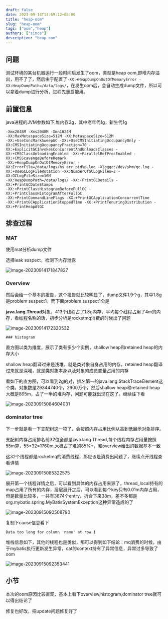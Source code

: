 ```yaml
---
draft: false
date: 2023-09-14T14:59:12+08:00
title: "heap-oom"
slug: "heap-oom" 
tags: ["oom","heap"]
authors: ["since"]
description: "heap oom"
---
```


## 问题

测试环境的某台机器运行一段时间后发生了oom，类型是heap oom,即堆内存溢出，用不了了，然后由于配置了`-XX:+HeapDumpOnOutOfMemoryError -XX:HeapDumpPath=/data/logs/`，在发生oom后，会自动生成dump文件，所以可以拿着dump进行分析，进程先重启能用。



## 前置信息

java进程的JVM参数如下,堆内存2g，其中老年代1g，新生代1g

```
-Xmx2048M -Xms2048M -Xmn1024M 
-XX:MaxMetaspaceSize=512M -XX:MetaspaceSize=512M 
-XX:+UseConcMarkSweepGC -XX:+UseCMSInitiatingOccupancyOnly -XX:CMSInitiatingOccupancyFraction=70 -XX:+ExplicitGCInvokesConcurrentAndUnloadsClasses -XX:+CMSClassUnloadingEnabled -XX:+ParallelRefProcEnabled -XX:+CMSScavengeBeforeRemark 
-XX:+HeapDumpOnOutOfMemoryError -XX:ErrorFile=/data/logs/hs_err_pid%p.log -Xloggc:/dev/shm/gc.log -XX:+UseGCLogFileRotation -XX:NumberOfGCLogFiles=2 -XX:GCLogFileSize=16M 
-XX:HeapDumpPath=/data/logs/ -XX:+PrintGCDetails -XX:+PrintGCDateStamps 
-XX:+PrintClassHistogramBeforeFullGC -XX:+PrintClassHistogramAfterFullGC 
-XX:+PrintCommandLineFlags -XX:+PrintGCApplicationConcurrentTime 
-XX:+PrintGCApplicationStoppedTime -XX:+PrintTenuringDistribution -XX:+PrintHeapAtGC
```





## 排查过程

### MAT

使用mat分析dump文件

选择leak suspect，检测下内存泄露

![image-20230914171847827](https://cdn.jsdelivr.net/gh/thend03/mdPic/picGo/202309141718863.png)



### Overview

然后会给一个基本的报告，这个报告就比较明显了，dump文件1.9个g，其中1.8g是problem suspect1，而下面problem suspect1全是

**java.lang.Thread**对象，413个线程占了1.8g内存，平均每个线程占用了4m的内存，看线程名称的话，初步分析是rocketmq消费的时候出了问题



![image-20230914172320532](https://cdn.jsdelivr.net/gh/thend03/mdPic/picGo/202309141723560.png)

	### histogram

直方图以类为维度，展示了类有多少个实例，shallow heap和retained heap的内存大小

shallow heap翻译过来是浅堆，就是类对象自身占用的内存，retained heap翻译过来就是深堆，就是类对象本身以及对象的成员变量占用的内存

看如下的直方图，可以看到2g的对，排名第一的java.lang.StackTraceElement这个类，对象数是29344740个，2900万个，然后shallow heap和retained heap大概是895m，占了一半的堆内存，问题可能就出现在这了。继续往下看

![image-20230915084604031](https://cdn.jsdelivr.net/gh/thend03/mdPic/picGo/202309150846059.png)

### dominator tree

下一步就是看一下支配树这一项了，会按照内存占用比例从高到低展示对象排序。

支配树内存占用排名前32位全都是java.lang.Thread,每个线程内存占用量按照55m算，55*32=1760m,大概占了堆的85%+，和overview给出的数据基本一致

这32个线程都是rocketmq的消费线程，那应该是消费出问题了，继续点开线程查看详情

![image-20230915085322575](https://cdn.jsdelivr.net/gh/thend03/mdPic/picGo/202309150853611.png)

展开第一个线程详情之后，可以看到具体的内存占用来源了，thread_local持有的map占用了所有的内存，层层展开之后，可以看到每个key只有0.01m内存占用，但是数量比较多，一共有3874个entry，折合下来38m，差不多都是org.mybatis.spring.MyBatisSystemException这种异常造成的了

![image-20230915090508790](https://cdn.jsdelivr.net/gh/thend03/mdPic/picGo/202309150905838.png)

复制下cause信息看下

```
Data too long for column 'name' at row 1
```

堆栈信息如下，其他的线程也是类似，那可以得到如下结论：mq消费的时候，由于mybatis执行更新发生异常，cat的context持有了异常信息，异常过多导致了oom

![image-20230915092353441](https://cdn.jsdelivr.net/gh/thend03/mdPic/picGo/202309150923502.png)

## 小节

本次的oom原因比较直观，基本上看下overview,histogram,dominator tree就可以得出结论了

修复也好改，把update问题修复好了

